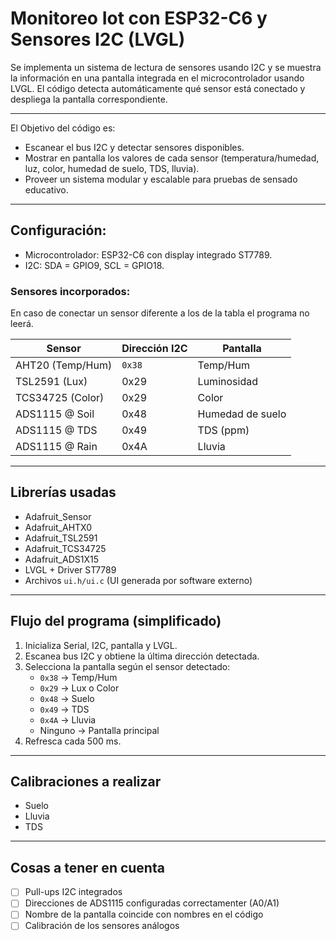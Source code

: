 # Monitoreo Iot con ESP32-C6 y Sensores I2C (LVGL)
Se implementa un sistema de lectura de sensores usando I2C y se muestra la información en una pantalla integrada en el microcontrolador usando LVGL. El código detecta automáticamente qué sensor está conectado y despliega la pantalla correspondiente.

---
El Objetivo del código es:
- Escanear el bus I2C y detectar sensores disponibles.
- Mostrar en pantalla los valores de cada sensor (temperatura/humedad, luz, color, humedad de suelo, TDS, lluvia).
- Proveer un sistema modular y escalable para pruebas de sensado educativo.

---

## Configuración:
- Microcontrolador: ESP32-C6 con display integrado ST7789.
- I2C: SDA = GPIO9, SCL = GPIO18.

### Sensores incorporados: 
En caso de conectar un sensor diferente a los de la tabla el programa no leerá.

| Sensor           | Dirección I2C | Pantalla         |
|------------------|---------------|------------------|
| AHT20 (Temp/Hum) | `0x38`        | Temp/Hum         |
| TSL2591 (Lux)    | 0x29          | Luminosidad      |
| TCS34725 (Color) | 0x29          | Color            |
| ADS1115 @ Soil   | 0x48          | Humedad de suelo |
| ADS1115 @ TDS    | 0x49          | TDS (ppm)        |
| ADS1115 @ Rain   | 0x4A          | Lluvia           |
  
---

## Librerías usadas
- Adafruit_Sensor
- Adafruit_AHTX0
- Adafruit_TSL2591
- Adafruit_TCS34725
- Adafruit_ADS1X15
- LVGL + Driver ST7789
- Archivos `ui.h/ui.c` (UI generada por software externo)

---

## Flujo del programa (simplificado)
1. Inicializa Serial, I2C, pantalla y LVGL.
2. Escanea bus I2C y obtiene la última dirección detectada.
3. Selecciona la pantalla según el sensor detectado:
   - `0x38` → Temp/Hum
   - `0x29` → Lux o Color
   - `0x48` → Suelo
   - `0x49` → TDS
   - `0x4A` → Lluvia
   - Ninguno → Pantalla principal
4. Refresca cada 500 ms.

---

## Calibraciones a realizar
- Suelo
- Lluvia
- TDS

---

## Cosas a tener en cuenta
- [ ] Pull-ups I2C integrados
- [ ] Direcciones de ADS1115 configuradas correctamenter (A0/A1)  
- [ ] Nombre de la pantalla coincide con nombres en el código  
- [ ] Calibración de los sensores análogos  
